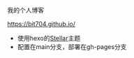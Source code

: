 我的个人博客

https://bit704.github.io/

- 使用hexo的[Stellar](https://xaoxuu.com/wiki/stellar/)主题
- 配置在main分支，部署在gh-pages分支


